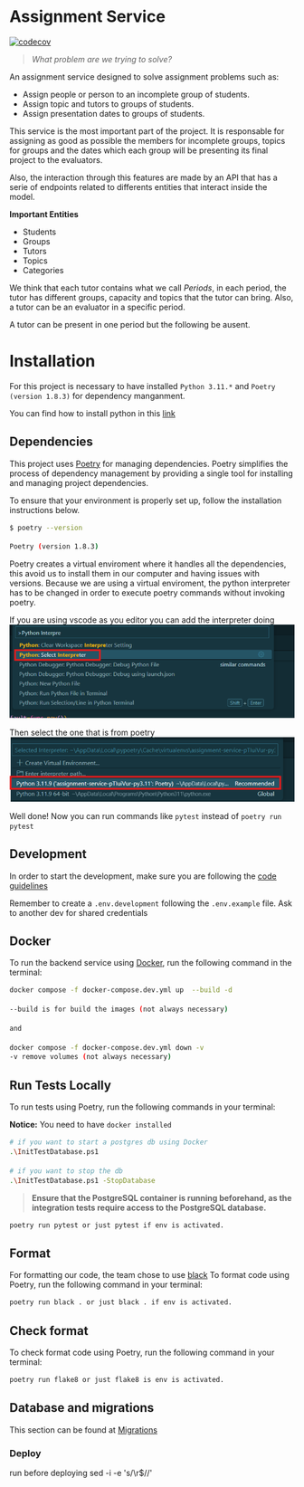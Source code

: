 # Assignment Service

[![codecov](https://codecov.io/gh/trabajo-profesional-fiuba/assignment-service/graph/badge.svg?token=88MT80VD78)](https://codecov.io/gh/trabajo-profesional-fiuba/assignment-service)

> _What problem are we trying to solve?_

An assignment service designed to solve assignment problems such as:

- Assign people or person to an incomplete group of students.
- Assign topic and tutors to groups of students.
- Assign presentation dates to groups of students.

This service is the most important part of the project. It is responsable for assigning as good as possible 
the members for incomplete groups, topics for groups and the dates which each group will be presenting its
final project to the evaluators.

Also, the interaction through this features are made by an API that has a serie of endpoints related to differents entities that interact inside the model.

**Important Entities**
- Students
- Groups
- Tutors
- Topics
- Categories

We think that each tutor contains what we call _Periods_, in each period, the tutor has different groups, capacity and topics that the tutor can bring. Also, a tutor can be an evaluator in a specific period.

A tutor can be present in one period but the following be ausent.

# Installation 

For this project is necessary to have  installed ``Python 3.11.*`` and ``Poetry (version 1.8.3)`` for dependency manganment.

You can find how to install python in this [link](https://www.python.org/downloads/release/python-3110/)

## Dependencies

This project uses [Poetry](https://python-poetry.org/) for managing dependencies. Poetry simplifies the process of dependency management by providing a single tool for installing and managing project dependencies. 

To ensure that your environment is properly set up, follow the installation instructions below.

```bash
$ poetry --version

Poetry (version 1.8.3)
```
Poetry creates a virtual enviroment where it handles all the dependencies, this avoid us to install them in our computer and having issues with versions.
Because we are using a virtual enviroment, the python interpreter has to be changed in order to execute poetry commands without invoking poetry.

If you are using vscode as you editor you can add the interpreter doing
![interpreter](docs/image.png)

Then select the one that is from poetry 
![alt text](docs/image-1.png)

Well done! Now you can run commands like `pytest` instead of `poetry run pytest`

## Development

In order to start the development, make sure you are following the [code guidelines](https://github.com/trabajo-profesional-fiuba/.github/blob/main/profile/code_guidelines.md)

Remember to create a `.env.development` following the `.env.example` file. Ask to another dev for shared credentials

## Docker

To run the backend service using [Docker](https://docs.docker.com/), run the following command in the terminal:

```bash
docker compose -f docker-compose.dev.yml up  --build -d

--build is for build the images (not always necessary)

and 

docker compose -f docker-compose.dev.yml down -v
-v remove volumes (not always necessary)
```

## Run Tests Locally

To run tests using Poetry, run the following commands in your terminal:

**Notice:** You need to have `docker installed`

```bash
# if you want to start a postgres db using Docker
.\InitTestDatabase.ps1

# if you want to stop the db
.\InitTestDatabase.ps1 -StopDatabase
```

> **Ensure that the PostgreSQL container is running beforehand, as the integration tests require access to the PostgreSQL database.**

```bash
poetry run pytest or just pytest if env is activated.
```

## Format

For formatting our code, the team chose to use [black](https://black.readthedocs.io/en/stable/index.html)
To format code using Poetry, run the following command in your terminal:

```bash
poetry run black . or just black . if env is activated.
```

## Check format

To check format code using Poetry, run the following command in your terminal:

```bash
poetry run flake8 or just flake8 is env is activated.
```

## Database and migrations

This section can be found at [Migrations](https://github.com/trabajo-profesional-fiuba/assignment-service/blob/main/alembic/README.md)
### Deploy

run before deploying
sed -i -e 's/\r$//'
